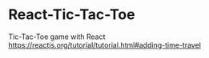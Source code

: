 # React-Tic-Tac-Toe
Tic-Tac-Toe game with React https://reactjs.org/tutorial/tutorial.html#adding-time-travel
